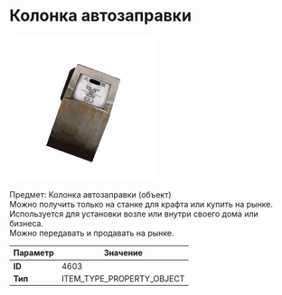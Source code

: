 # Колонка автозаправки

![Item Image](../img/4603.webp?raw=true)

Предмет: Колонка автозаправки (объект)<br>Можно получить только на станке для крафта или купить на рынке.<br>Используется для установки возле или внутри своего дома или бизнеса.<br>Можно передавать и продавать на рынке.


| Параметр | Значение |
|----------|----------|
| **ID** | 4603 |
| **Тип** | ITEM_TYPE_PROPERTY_OBJECT |

